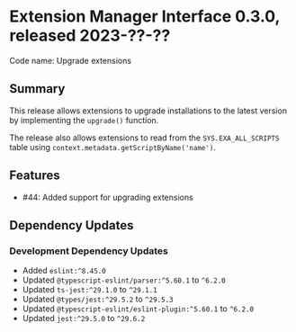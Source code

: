 # Extension Manager Interface 0.3.0, released 2023-??-??

Code name: Upgrade extensions

## Summary

This release allows extensions to upgrade installations to the latest version by implementing the `upgrade()` function.

The release also allows extensions to read from the `SYS.EXA_ALL_SCRIPTS` table using `context.metadata.getScriptByName('name')`.

## Features

* #44: Added support for upgrading extensions

## Dependency Updates

### Development Dependency Updates

* Added `eslint:^8.45.0`
* Updated `@typescript-eslint/parser:^5.60.1` to `^6.2.0`
* Updated `ts-jest:^29.1.0` to `^29.1.1`
* Updated `@types/jest:^29.5.2` to `^29.5.3`
* Updated `@typescript-eslint/eslint-plugin:^5.60.1` to `^6.2.0`
* Updated `jest:^29.5.0` to `^29.6.2`

